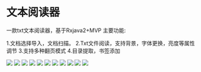 # 文本阅读器
一款txt文本阅读器，基于Rxjava2+MVP
主要功能:

1.文档选择导入，文档扫描。
2.Txt文件阅读，支持背景，字体更换，亮度等属性调节
3.支持多种翻页模式
4.目录提取，书签添加

![](http://omu5mmfy7.bkt.clouddn.com/book_1.png?imageMogr2/thumbnail/216x/blur/1x0/quality/100|imageslim)
![](http://omu5mmfy7.bkt.clouddn.com/book_2.png?imageMogr2/thumbnail/216x/blur/1x0/quality/100|imageslim)
![](http://omu5mmfy7.bkt.clouddn.com/book_3.png?imageMogr2/thumbnail/216x/blur/1x0/quality/100|imageslim)
![](http://omu5mmfy7.bkt.clouddn.com/book_4.png?imageMogr2/thumbnail/216x/blur/1x0/quality/100|imageslim)
![](http://omu5mmfy7.bkt.clouddn.com/book_5.png?imageMogr2/thumbnail/216x/blur/1x0/quality/100|imageslim)
![](http://omu5mmfy7.bkt.clouddn.com/book_6.png?imageMogr2/thumbnail/216x/blur/1x0/quality/100|imageslim)
![](http://omu5mmfy7.bkt.clouddn.com/book_7.png?imageMogr2/thumbnail/216x/blur/1x0/quality/100|imageslim)
![](http://omu5mmfy7.bkt.clouddn.com/book_8.png?imageMogr2/thumbnail/216x/blur/1x0/quality/100|imageslim)
![](http://omu5mmfy7.bkt.clouddn.com/book_9.png?imageMogr2/thumbnail/216x/blur/1x0/quality/100|imageslim)
![](http://omu5mmfy7.bkt.clouddn.com/book_10.png?imageMogr2/thumbnail/216x/blur/1x0/quality/100|imageslim)
![](http://omu5mmfy7.bkt.clouddn.com/book_11.png?imageMogr2/thumbnail/216x/blur/1x0/quality/100|imageslim)



